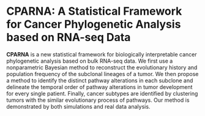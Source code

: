 # CPARNA: A Statistical Framework for Cancer Phylogenetic Analysis based on RNA-seq Data

**CPARNA** is a new statistical framework for biologically interpretable cancer
phylogenetic analysis based on bulk RNA-seq data. We first use a nonparametric Bayesian method
to reconstruct the evolutionary history and population frequency of the subclonal lineages of a tumor.
We then propose a method to identify the distinct pathway alterations in each subclone and delineate
the temporal order of pathway alterations in tumor development for every single patient. Finally, cancer
subtypes are identified by clustering tumors with the similar evolutionary process of pathways. Our method
is demonstrated by both simulations and real data analysis.
